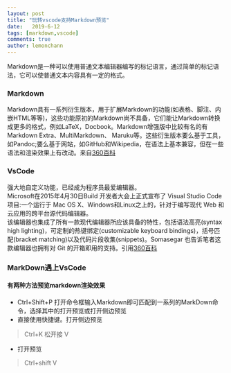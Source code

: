 ```yaml
---
layout: post
title: "玩转vscode支持Markdown预览"
date:   2019-6-12
tags: [markdown,vscode]
comments: true
author: lemonchann
---
```


Markdown是一种可以使用普通文本编辑器编写的标记语言，通过简单的标记语法，它可以使普通文本内容具有一定的格式。

<!-- more -->

### Markdown

Markdown具有一系列衍生版本，用于扩展Markdown的功能(如表格、脚注、内嵌HTML等等)，这些功能原初的Markdown尚不具备，它们能让Markdown转换成更多的格式，例如LaTeX，Docbook。Markdown增强版中比较有名的有Markdown Extra、MultiMarkdown、 Maruku等。这些衍生版本要么基于工具，如Pandoc;要么基于网站，如GitHub和Wikipedia，在语法上基本兼容，但在一些语法和渲染效果上有改动。来自[360百科](https://baike.so.com/doc/6949586-7171987.html)

### VsCode
强大地自定义功能，已经成为程序员最爱编辑器。   
Microsoft在2015年4月30日Build 开发者大会上正式宣布了 Visual Studio Code 项目:一个运行于 Mac OS X、Windows和Linux之上的，针对于编写现代 Web 和云应用的跨平台源代码编辑器。   
该编辑器也集成了所有一款现代编辑器所应该具备的特性，包括语法高亮(syntax high lighting)，可定制的热键绑定(customizable keyboard bindings)，括号匹配(bracket matching)以及代码片段收集(snippets)。Somasegar 也告诉笔者这款编辑器也拥有对 Git 的开箱即用的支持。引用[360百科](https://baike.so.com/doc/24428308-25261478.html)

### MarkDown遇上VsCode
#### 有两种方法预览markdown渲染效果
* Ctrl+Shift+P 打开命令框输入Markdown即可匹配到一系列的MarkDown命令，选择其中的打开预览或打开侧边预览   
* 直接使用快捷键。打开侧边预览
> Ctrl+K 松开接 V
* 打开预览
>Ctrl+shift V

